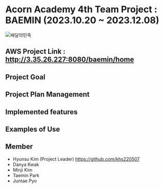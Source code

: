 # Acorn Academy 4th Team Project : BAEMIN (2023.10.20 ~ 2023.12.08)

![배달의민족](https://github.com/khs220507/AcornAcademy_TeamProejct_TodoList/assets/129834692/0138636e-1026-423d-bc82-614ae77d516f)

## AWS Project Link : http://3.35.26.227:8080/baemin/home

## Project Goal

## Project Plan Management

## Implemented features

## Examples of Use

## Member
- Hyunsu Kim (Project Leader) https://github.com/khs220507
- Danya Kwak
- Minji Kim
- Taemin Park
- Juntae Pyo
